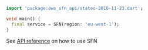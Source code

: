 ```dart
import 'package:aws_sfn_api/states-2016-11-23.dart';

void main() {
  final service = SFN(region: 'eu-west-1');
}
```

See [API reference](https://pub.dev/documentation/aws_sfn_api/latest/states-2016-11-23/SFN-class.html) on how to use SFN

